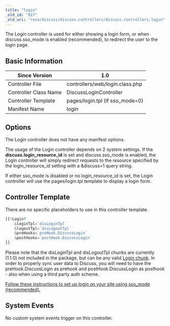 ```yaml
---
title: "login"
_old_id: "817"
_old_uri: "revo/discuss/discuss.controllers/discuss.controllers.login"
---
```


The Login controller is used for either showing a login form, or when discuss.sso\_mode is enabled (recommended), to redirect the user to the login page.

## Basic Information

| Since Version         | 1.0                              |
| --------------------- | -------------------------------- |
| Controller File       | controllers/web/login.class.php  |
| Controller Class Name | DiscussLoginController           |
| Controller Template   | pages/login.tpl (if sso\_mode=0) |
| Manifest Name         | login                            |

## Options

The Login controller does not have any manifest options.

The usage of the Login controller depends on 2 system settings. If the **discuss.login\_resource\_id** is set and discuss.sso\_mode is enabled, the Login controller will simply redirect requests to the resource specified by the login\_resource\_id setting with a &discuss=1 query string.

If either sso\_mode is disabled or no login\_resource\_id is set, the Login controller will use the pages/login.tpl template to display a login form.

## Controller Template

There are no specific placeholders to use in this controller template.

``` php 
[[!Login?
    &loginTpl=`disLoginTpl`
    &logoutTpl=`disLogoutTpl`
    &preHooks=`preHook.DiscussLogin`
    &postHooks=`postHook.DiscussLogin`
]]
```

Please note that the disLoginTpl and disLogoutTpl chunks are currently (1.1.0) not included in the package, but can be any valid [Login chunk](/extras/login/login.login "Login.Login"). In order to properly sync user data to Discuss, you will need to have the preHook.DiscussLogin as prehook and postHook.DiscussLogin as posthook - also when using a third party auth scheme.

[Follow these instructions to set up login on your site using sso\_mode (recommended).](http://rtfm.modx.com/display/ADDON/Discuss.Installation#Discuss.Installation-SettingupLogin%2CRegister%26UpdateProfilepageswithDiscuss)

## System Events

No custom system events trigger on this controller.
